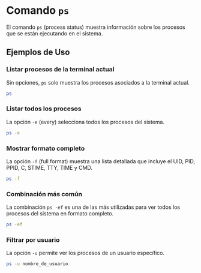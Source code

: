 
# Comando `ps`

El comando `ps` (process status) muestra información sobre los procesos que se están ejecutando en el sistema.

## Ejemplos de Uso

### Listar procesos de la terminal actual
Sin opciones, `ps` solo muestra los procesos asociados a la terminal actual.

```bash
ps
```

### Listar todos los procesos
La opción `-e` (every) selecciona todos los procesos del sistema.

```bash
ps -e
```

### Mostrar formato completo
La opción `-f` (full format) muestra una lista detallada que incluye el UID, PID, PPID, C, STIME, TTY, TIME y CMD.

```bash
ps -f
```

### Combinación más común
La combinación `ps -ef` es una de las más utilizadas para ver todos los procesos del sistema en formato completo.

```bash
ps -ef
```

### Filtrar por usuario
La opción `-u` permite ver los procesos de un usuario específico.

```bash
ps -u nombre_de_usuario
```
